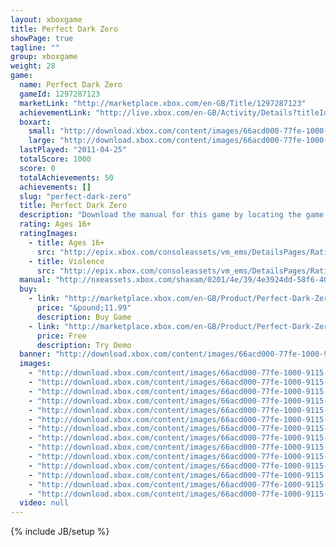```yaml
---
layout: xboxgame
title: Perfect Dark Zero
showPage: true
tagline: ""
group: xboxgame
weight: 28
game: 
  name: Perfect Dark Zero
  gameId: 1297287123
  marketLink: "http://marketplace.xbox.com/en-GB/Title/1297287123"
  achievementLink: "http://live.xbox.com/en-GB/Activity/Details?titleId=1297287123"
  boxart: 
    small: "http://download.xbox.com/content/images/66acd000-77fe-1000-9115-d8024d5307d3/2057/boxartsm.jpg"
    large: "http://download.xbox.com/content/images/66acd000-77fe-1000-9115-d8024d5307d3/2057/boxartlg.jpg"
  lastPlayed: "2011-04-25"
  totalScore: 1000
  score: 0
  totalAchievements: 50
  achievements: []
  slug: "perfect-dark-zero"
  title: Perfect Dark Zero
  description: "Download the manual for this game by locating the game on http://marketplace.xbox.com and selecting &ldquo;See Game Manual&quot;. 2020. Corporations Control Everything. Everyone. Everywhere. With One Exception. There are no refunds for this item. For more information, see www.xbox.com/live/accounts."
  rating: Ages 16+
  ratingImages: 
    - title: Ages 16+
      src: "http://epix.xbox.com/consoleassets/vm_ems/DetailsPages/RatingSystemID/14/default/Values/14004.png"
    - title: Violence
      src: "http://epix.xbox.com/consoleassets/vm_ems/DetailsPages/RatingSystemID/14/default/Descriptors/14005.png"
  manual: "http://nxeassets.xbox.com/shaxam/0201/4e/39/4e3924dd-58f6-40f6-a66b-b3e31796936e.PDF?v=1#perfectdark"
  buy: 
    - link: "http://marketplace.xbox.com/en-GB/Product/Perfect-Dark-Zero/66acd000-77fe-1000-9115-d8024d5307d3?purchase=1&amp;DownloadType=Game"
      price: "&pound;11.99"
      description: Buy Game
    - link: "http://marketplace.xbox.com/en-GB/Product/Perfect-Dark-Zero/66acd000-77fe-1000-9115-d8024d5307d3?purchase=1&amp;DownloadType=GameDemo"
      price: Free
      description: Try Demo
  banner: "http://download.xbox.com/content/images/66acd000-77fe-1000-9115-d8024d5307d3/1033/banner.png"
  images: 
    - "http://download.xbox.com/content/images/66acd000-77fe-1000-9115-d8024d5307d3/1033/screenlg1.jpg"
    - "http://download.xbox.com/content/images/66acd000-77fe-1000-9115-d8024d5307d3/1033/screenlg2.jpg"
    - "http://download.xbox.com/content/images/66acd000-77fe-1000-9115-d8024d5307d3/1033/screenlg3.jpg"
    - "http://download.xbox.com/content/images/66acd000-77fe-1000-9115-d8024d5307d3/1033/screenlg4.jpg"
    - "http://download.xbox.com/content/images/66acd000-77fe-1000-9115-d8024d5307d3/1033/screenlg5.jpg"
    - "http://download.xbox.com/content/images/66acd000-77fe-1000-9115-d8024d5307d3/1033/screenlg6.jpg"
    - "http://download.xbox.com/content/images/66acd000-77fe-1000-9115-d8024d5307d3/1033/screenlg7.jpg"
    - "http://download.xbox.com/content/images/66acd000-77fe-1000-9115-d8024d5307d3/1033/screenlg8.jpg"
    - "http://download.xbox.com/content/images/66acd000-77fe-1000-9115-d8024d5307d3/1033/screenlg9.jpg"
    - "http://download.xbox.com/content/images/66acd000-77fe-1000-9115-d8024d5307d3/1033/screenlg10.jpg"
    - "http://download.xbox.com/content/images/66acd000-77fe-1000-9115-d8024d5307d3/1033/screenlg11.jpg"
    - "http://download.xbox.com/content/images/66acd000-77fe-1000-9115-d8024d5307d3/1033/screenlg12.jpg"
    - "http://download.xbox.com/content/images/66acd000-77fe-1000-9115-d8024d5307d3/1033/screenlg13.jpg"
    - "http://download.xbox.com/content/images/66acd000-77fe-1000-9115-d8024d5307d3/1033/screenlg14.jpg"
  video: null
---
```

{% include JB/setup %}